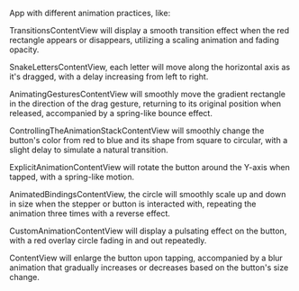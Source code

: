 App with different animation practices, like:   

TransitionsContentView will display a smooth transition effect when the red rectangle appears or disappears, utilizing a scaling animation and fading opacity.  

SnakeLettersContentView, each letter will move along the horizontal axis as it's dragged, with a delay increasing from left to right.   

AnimatingGesturesContentView will smoothly move the gradient rectangle in the direction of the drag gesture, returning to its original position when released, accompanied by a spring-like bounce effect.   

ControllingTheAnimationStackContentView will smoothly change the button's color from red to blue and its shape from square to circular, with a slight delay to simulate a natural transition.   

ExplicitAnimationContentView will rotate the button around the Y-axis when tapped, with a spring-like motion.  

AnimatedBindingsContentView, the circle will smoothly scale up and down in size when the stepper or button is interacted with, repeating the animation three times with a reverse effect.  

CustomAnimationContentView will display a pulsating effect on the button, with a red overlay circle fading in and out repeatedly.   

ContentView will enlarge the button upon tapping, accompanied by a blur animation that gradually increases or decreases based on the button's size change.
